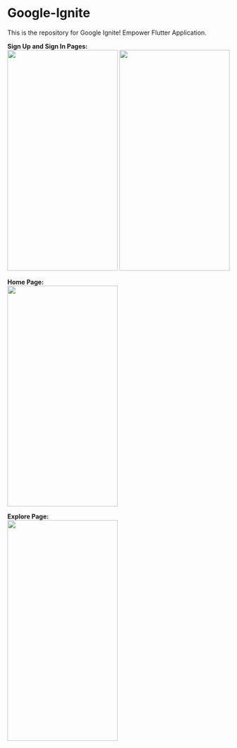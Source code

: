 # Google-Ignite

This is the repository for Google Ignite! Empower Flutter Application.

<b>Sign Up and Sign In Pages:</b><br />
<img src="https://user-images.githubusercontent.com/46809892/137619211-1279c351-a65b-41a4-812d-df6caeaa0081.png" width="250" height="500">
<img src="https://user-images.githubusercontent.com/46809892/137619216-9965442c-f480-45dd-b67b-a2973ae7632b.png" width="250" height="500">

<b>Home Page:</b><br />
<img src="https://user-images.githubusercontent.com/46809892/137619248-5b9bfe61-95d0-4b17-99aa-68055ef14de9.png" width="250" height="500">

<b>Explore Page:</b><br />
<img src="https://user-images.githubusercontent.com/46809892/137619259-b44b69ca-128c-40e1-9a92-e59da228cc67.png" width="250" height="500">
